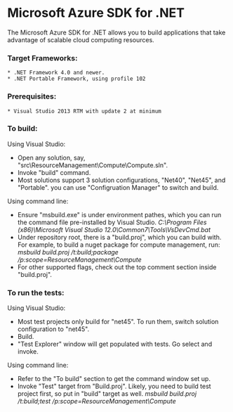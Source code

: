 # Microsoft Azure SDK for .NET

The Microsoft Azure SDK for .NET allows you to build applications
that take advantage of scalable cloud computing resources.

### Target Frameworks:

    * .NET Framework 4.0 and newer.
    * .NET Portable Framework, using profile 102

### Prerequisites:
    * Visual Studio 2013 RTM with update 2 at minimum

### To build:

Using Visual Studio:

  - Open any solution, say, "src\ResourceManagement\Compute\Compute.sln".
  - Invoke "build" command.
  - Most solutions support 3 solution configurations, "Net40", "Net45", and "Portable". you can use "Configruation Manager" to switch and build.

Using command line:

  - Ensure "msbuild.exe" is under environment pathes, which you can run the command file pre-installed by Visual Studio.
        *C:\Program Files (x86)\Microsoft Visual Studio 12.0\Common7\Tools\VsDevCmd.bat*
  - Under repository root, there is a "build.proj", which you can build with. For example, to build a nuget package for compute management, run:
        *msbuild build.proj /t:build;package /p:scope=ResourceManagement\Compute*
  - For other supported flags, check out the top comment section inside "build.proj".
   

### To run the tests:

Using Visual Studio:

  - Most test projects only build for "net45". To run them, switch solution configuration to "net45".
  - Build.
  - "Test Explorer" window will get populated with tests. Go select and invoke.

Using command line:

  - Refer to the "To build" section to get the command window set up.
  - Invoke "Test" target from "Build.proj". Likely, you need to build test project first, so put in "build" target as well. 
        *msbuild build.proj /t:build;test /p:scope=ResourceManagement\Compute*
